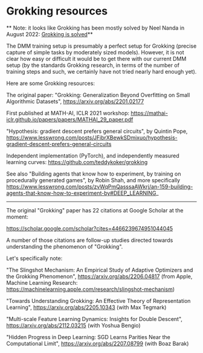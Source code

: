 # Grokking resources

** Note: it looks like Grokking has been mostly solved by Neel Nanda in August 2022: [Grokking is solved](../../tree/main/Grokking-is-solved.md)**

The DMM training setup is presumably a perfect setup for Grokking (precise capture of simple tasks
by moderately sized models). However, it is not clear how easy or difficult it would be to get there
with our current DMM setup (by the standards Grokking research, in terms of the number of training steps
and such, we certainly have not tried nearly hard enough yet).

Here are some Grokking resources:

The original paper: "Grokking: Generalization Beyond Overfitting on Small Algorithmic Datasets", https://arxiv.org/abs/2201.02177

First published at MATH-AI, ICLR 2021 workshop: https://mathai-iclr.github.io/papers/papers/MATHAI_29_paper.pdf

"Hypothesis: gradient descent prefers general circuits", by Quintin Pope, 
https://www.lesswrong.com/posts/JFibrXBewkSDmixuo/hypothesis-gradient-descent-prefers-general-circuits

Independent implementation (PyTorch), and independently measured learning curves: https://github.com/teddykoker/grokking

See also "Building agents that know how to experiment, by training on procedurally generated games", by Robin Shah,
and more specifically https://www.lesswrong.com/posts/zvWqPmQasssaAWkrj/an-159-building-agents-that-know-how-to-experiment-by#DEEP_LEARNING_

---

The original "Grokking" paper has 22 citations at Google Scholar at the moment:

https://scholar.google.com/scholar?cites=4466239674951044045

A number of those citations are follow-up studies directed towards understanding the phenomenon of "Grokking".

Let's specifically note:

"The Slingshot Mechanism: An Empirical Study of Adaptive Optimizers and the Grokking Phenomenon", https://arxiv.org/abs/2206.04817
(from Apple, Machine Learning Research: https://machinelearning.apple.com/research/slingshot-mechanism)

"Towards Understanding Grokking: An Effective Theory of Representation Learning", https://arxiv.org/abs/2205.10343 (with Max Tegmark)

"Multi-scale Feature Learning Dynamics: Insights for Double Descent", https://arxiv.org/abs/2112.03215 (with Yoshua Bengio)

"Hidden Progress in Deep Learning: SGD Learns Parities Near the Computational Limit", https://arxiv.org/abs/2207.08799 (with Boaz Barak)
